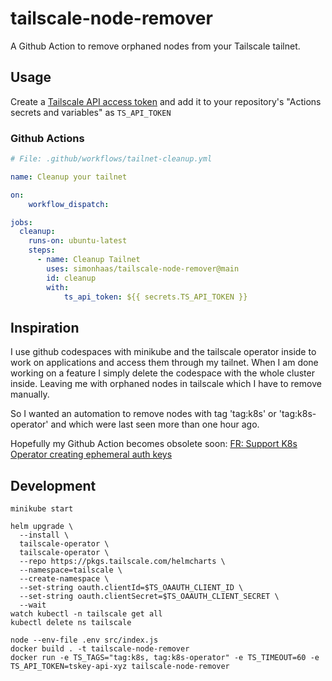 # tailscale-node-remover

A Github Action to remove orphaned nodes from your Tailscale tailnet.

## Usage

Create a [Tailscale API access token](https://login.tailscale.com/admin/settings/keys) and add it to your repository's "Actions secrets and variables" as ``TS_API_TOKEN``

### Github Actions

``` yaml
# File: .github/workflows/tailnet-cleanup.yml

name: Cleanup your tailnet

on:
    workflow_dispatch:

jobs:
  cleanup:
    runs-on: ubuntu-latest
    steps:
      - name: Cleanup Tailnet
        uses: simonhaas/tailscale-node-remover@main
        id: cleanup
        with:
            ts_api_token: ${{ secrets.TS_API_TOKEN }}
```

## Inspiration

I use github codespaces with minikube and the tailscale operator inside to work on applications and access them through my tailnet.
When I am done working on a feature I simply delete the codespace with the whole cluster inside.
Leaving me with orphaned nodes in tailscale which I have to remove manually.

So I wanted an automation to remove nodes with tag 'tag:k8s' or 'tag:k8s-operator' and which were last seen more than one hour ago.

Hopefully my Github Action becomes obsolete soon: [FR: Support K8s Operator creating ephemeral auth keys](https://github.com/tailscale/tailscale/issues/10166)

## Development

``` shell
minikube start

helm upgrade \
  --install \
  tailscale-operator \
  tailscale-operator \
  --repo https://pkgs.tailscale.com/helmcharts \
  --namespace=tailscale \
  --create-namespace \
  --set-string oauth.clientId=$TS_OAAUTH_CLIENT_ID \
  --set-string oauth.clientSecret=$TS_OAAUTH_CLIENT_SECRET \
  --wait
watch kubectl -n tailscale get all
kubectl delete ns tailscale

node --env-file .env src/index.js
docker build . -t tailscale-node-remover
docker run -e TS_TAGS="tag:k8s, tag:k8s-operator" -e TS_TIMEOUT=60 -e TS_API_TOKEN=tskey-api-xyz tailscale-node-remover
```
